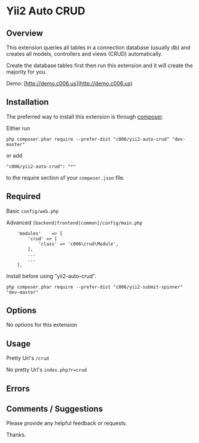 Yii2 Auto CRUD
===================

Overview
---------

This extension queries all tables in a connection database (usually db) and creates all models, controllers and views (CRUD) automatically.

Create the database tables first then run this extension and it will create the majority for you.

Demo: [http://demo.c006.us](http://demo.c006.us)



Installation
------------

The preferred way to install this extension is through [composer](http://getcomposer.org/download/).

Either run

```
php composer.phar require --prefer-dist "c006/yii2-auto-crud" "dev-master"
```

or add

```
"c006/yii2-auto-crud": "*"
```

to the require section of your `composer.json` file.


Required
--------

Basic ```config/web.php```

Advanced ```[backend|frontend|common]/config/main.php```

>
        'modules'    => [
            'crud' => [
                'class' => 'c006\crud\Module',
            ],
            ...
            ...
        ],



Install before using "yii2-auto-crud".

```php composer.phar require --prefer-dist "c006/yii2-submit-spinner" "dev-master"```


Options
-------

No options for this extension



Usage
-----

Pretty Url's ```/crud```

No pretty Url's ```index.php?r=crud```


Errors
---------



Comments / Suggestions
--------------------

Please provide any helpful feedback or requests.

Thanks.



































